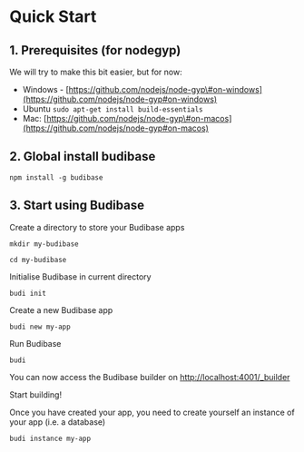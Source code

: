 # Quick Start

## 1. Prerequisites \(for nodegyp\)

We will try to make this bit easier, but for now:

* Windows  - [https://github.com/nodejs/node-gyp\#on-windows](https://github.com/nodejs/node-gyp#on-windows)
* Ubuntu `sudo apt-get install build-essentials`
* Mac: [https://github.com/nodejs/node-gyp\#on-macos](https://github.com/nodejs/node-gyp#on-macos)

## 2. Global install budibase

`npm install -g budibase`

## 3. Start using Budibase

Create a directory to store your Budibase apps

`mkdir my-budibase`

`cd my-budibase`

Initialise Budibase in current directory

`budi init`

Create a new Budibase app

`budi new my-app`

Run Budibase

`budi`

You can now access the Budibase builder on [http://localhost:4001/\_builder](http://localhost:4001/_builder)

Start building!

Once you have created your app, you need to create yourself an instance of your app \(i.e. a database\)

`budi instance my-app`

